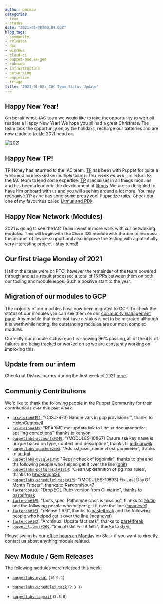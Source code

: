 ```yaml
---
author: pmcmaw
categories:
- team
- status
date: "2021-01-08T00:00:00Z"
blog_tags:
- community
- releases
- dsc
- windows
- cloud-ci
- puppet-module-gem
- rubocop
- infrastructure
- networking
- puppetize
- triage
title: '2021-01-08: IAC Team Status Update'
---
```


## Happy New Year!

On behalf whole IAC team we would like to take the opportunity to wish all readers a Happy New Year! We hope you all had a great Christmas. The team took the opportunity enjoy the holidays, recharge our batteries and are now ready to tackle 2021 head on.

![2021](/content-and-tooling-team/assets/2020-01-08-status-update/2021.jpg)

## Happy New TP!

TP Honey has returned to the IAC team. [TP][TP] has been with Puppet for quite a while and has worked on multiple teams. This week we see him return to the IAC team to lend some expertise. [TP][TP] specialises in all things modules and has been a leader in the development of [litmus][litmus]. We are so delighted to have him onboard with us and you will see him around a lot more. You may recognise [TP][TP] as he has done some pretty cool Puppetize talks. Check out one of my favourites called [Litmus and PDK][litmus_and_pdk].

## Happy New Network (Modules)

2021 is going to see the IAC Team invest in more work with our networking modules. This will begin with the Cisco IOS module with the aim to increase the amount of device support and also improve the testing with a potentially very interesting project - stay tuned!

## Our first triage Monday of 2021

Half of the team were on PTO, however the remainder of the team powered through and as a result processed a total of 15 PRs between them on both our tooling and module repos. Such a positive start to the year.

## Migration of our modules to GCP

The majority of our modules have now been migrated to GCP. To check the status of our modules you can see them on our [community management page][community_management]. Any module that does not have a status is yet to be migrated although it is worthwhile noting, the outstanding modules are our most complex modules.

Currently our module status report is showing 96% passing, all of the 4% of failures are being tracked or worked on so we are constantly working on improving this.

## Update from our intern

Check out Dishas journey during the first week of 2021 [here](https://puppetlabs.github.io/iac/docs/life_of_intern.html).

## Community Contributions

We'd like to thank the following people in the Puppet Community for their contributions over this past week:

- [`provision#152`][provision-pr-152]: "(CISC-973) Handle vars in gcp provisioner", thanks to [HelenCampbell][HelenCampbell]
- [`provision#149`][provision-pr-149]: "README.md: update link to Litmus documentation; spelling corrections", thanks to [kenyon][kenyon]
- [`puppetlabs-accounts#340`][puppetlabs-accounts-pr-340]: "(MODULES-10867) Ensure ssh key name is unique based on type, content and description", thanks to [mdklapwijk][mdklapwijk]
- [`puppetlabs-apache#2093`][puppetlabs-apache-pr-2093]: "Add ssl_user_name vhost parameter", thanks to [bodgit][bodgit]
- [`puppetlabs-mysql#1348`][puppetlabs-mysql-pr-1348]: "Repair check of logbindir", thanks to [qha][qha] and the following people who helped get it over the line ([gnif][gnif])
- [`puppetlabs-postgresql#1214`][puppetlabs-postgresql-pr-1214]: "Clean up definition of pg_hba rules", thanks to [blackknight36][blackknight36]
- [`puppetlabs-scheduled_task#175`][puppetlabs-scheduled_task-pr-175]: "(MODULES-10893) Fix Last Day Of Month Trigger", thanks to [RandomNoun7][RandomNoun7]
- [`facterdb#166`][facterdb-pr-166]: "Drop EOL Ruby version from CI matrix", thanks to [bastelfreak][bastelfreak]
- [`facterdb#165`][facterdb-pr-165]: "facts_spec: Pathname class is missing", thanks to [lelutin][lelutin] and the following people who helped get it over the line ([mcanevet][mcanevet])
- [`facterdb#163`][facterdb-pr-163]: "release 1.6.0", thanks to [bastelfreak][bastelfreak] and the following people who helped get it over the line ([mcanevet][mcanevet])
- [`facterdb#162`][facterdb-pr-162]: "Archlinux: Update fact sets", thanks to [bastelfreak][bastelfreak]
- [`puppet_litmus#360`][puppet_litmus-pr-360]: "(maint) But will it fail?", thanks to [da-ar][da-ar]

Please swing by our [office hours on Monday](https://puppet.com/community/office-hours/) on Slack if you want to directly contact us about anything module related.

## New Module / Gem Releases

The following modules were released this week:

- [`puppetlabs-mysql`][puppetlabs-mysql] (`10.9.1`)
- [`puppetlabs-scheduled_task`][puppetlabs-scheduled_task] (`2.3.1`)
- [`puppetlabs-tagmail`][puppetlabs-tagmail] (`3.5.0`)

  [puppetlabs-mysql]: http://github.com/puppetlabs/puppetlabs-mysql
  [puppetlabs-scheduled_task]: https://github.com/puppetlabs/puppetlabs-scheduled_task
  [puppetlabs-tagmail]: https://github.com/puppetlabs/puppetlabs-tagmail/
  [provision-pr-152]: https://github.com/puppetlabs/provision/pull/152
  [HelenCampbell]: https://github.com/HelenCampbell
  [provision-pr-149]: https://github.com/puppetlabs/provision/pull/149
  [kenyon]: https://github.com/kenyon
  [puppetlabs-accounts-pr-340]: https://github.com/puppetlabs/puppetlabs-accounts/pull/340
  [mdklapwijk]: https://github.com/mdklapwijk
  [puppetlabs-apache-pr-2093]: https://github.com/puppetlabs/puppetlabs-apache/pull/2093
  [bodgit]: https://github.com/bodgit
  [puppetlabs-mysql-pr-1348]: https://github.com/puppetlabs/puppetlabs-mysql/pull/1348
  [qha]: https://github.com/qha
  [gnif]: https://github.com/gnif
  [puppetlabs-postgresql-pr-1214]: https://github.com/puppetlabs/puppetlabs-postgresql/pull/1214
  [blackknight36]: https://github.com/blackknight36
  [puppetlabs-scheduled_task-pr-175]: https://github.com/puppetlabs/puppetlabs-scheduled_task/pull/175
  [RandomNoun7]: https://github.com/RandomNoun7
  [facterdb-pr-166]: https://github.com/camptocamp/facterdb/pull/166
  [bastelfreak]: https://github.com/bastelfreak
  [facterdb-pr-165]: https://github.com/camptocamp/facterdb/pull/165
  [lelutin]: https://github.com/lelutin
  [mcanevet]: https://github.com/mcanevet
  [facterdb-pr-163]: https://github.com/camptocamp/facterdb/pull/163
  [facterdb-pr-162]: https://github.com/camptocamp/facterdb/pull/162
  [puppet_litmus-pr-360]: https://github.com/puppetlabs/puppet_litmus/pull/360
  [da-ar]: https://github.com/da-ar
  [litmus]: https://github.com/puppetlabs/puppet_litmus
  [litmus_and_pdk]: https://www.youtube.com/watch?v=FYfR7ZEGHoE
  [community_management]: https://puppetlabs.github.io/community_management/


  [Adrian]:             https://github.com/adrianiurca
  [Ben]:                https://github.com/binford2k
  [Ciaran]:             https://github.com/sanfrancrisko
  [Daiana]:             https://github.com/daianamezdrea
  [Danny]:              https://github.com/carabasdaniel
  [DavidSchmitt]:       https://github.com/DavidS
  [DavidSwan]:          https://github.com/david22swan
  [Disha]:              https://github.com/Disha-maker
  [Lore]:               https://github.com/lionce
  [Michael]:            https://github.com/michaeltlombardi
  [Paula]:              https://github.com/pmcmaw
  [Sheena]:             https://github.com/sheenaajay
  [Supported Modules]:  https://puppetlabs.github.io/iac/modules/
  [TP]:                 https://github.com/tphoney
  [Tools]:              https://puppetlabs.github.io/iac/tools/

